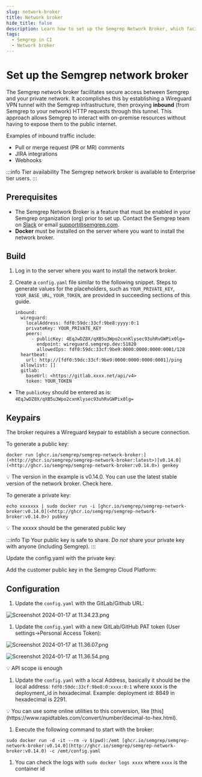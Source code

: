 ```yaml
---
slug: network-broker
title: Network broker
hide_title: false
description: Learn how to set up the Semgrep Network Broker, which facilitates secure access between Semgrep and your private network.
tags:
  - Semgrep in CI
  - Network broker
---
```


# Set up the Semgrep network broker

The Semgrep network broker facilitates secure access between Semgrep and your private network. It accomplishes this by establishing a Wireguard VPN tunnel with the Semgrep infrastructure, then proxying **inbound** (from Semgrep to your network) HTTP requests through this tunnel. This approach allows Semgrep to interact with on-premise resources without having to expose them to the public internet.

Examples of inbound traffic include:

- Pull or merge request (PR or MR) comments
- JIRA integrations
- Webhooks

:::info Tier availability
The Semgrep network broker is available to Enterprise tier users.
:::
## Prerequisites

- The Semgrep Network Broker is a feature that must be enabled in your Semgrep organization (org) prior to set up. Contact the Semgrep team on [<i class="fas fa-external-link fa-xs"></i> Slack]( https://go.semgrep.dev/slack) or email [<i class="fa-regular fa-envelope"></i> support@semgrep.com](mailto:support@semgrep.com).
- **Docker** must be installed on the server where you want to install the network broker.

## Build

1. Log in to the server where you want to install the network broker.
1. Create a `config.yaml` file similar to the following snippet. Steps to generate values for the placeholders, such as `YOUR_PRIVATE_KEY`, `YOUR_BASE_URL`, `YOUR_TOKEN`, are provided in succeeding sections of this guide.

    ```
    inbound:
      wireguard:
        localAddress: fdf0:59dc:33cf:9be8:yyyy:0:1
        privateKey: YOUR_PRIVATE_KEY
        peers:
          - publicKey: 4EqJwDZ8X/qXB5u3Wpo2cxnKlysec93uhRvGWPix0lg=
            endpoint: wireguard.semgrep.dev:51820
            allowedIps: fdf0:59dc:33cf:9be9:0000:0000:0000:0001/128
      heartbeat:
        url: http://[fdf0:59dc:33cf:9be9:0000:0000:0000:0001]/ping
      allowlist: []
      gitlab:
        baseUrl: <https://gitlab.xxxx.net/api/v4>
        token: YOUR_TOKEN
    ```

- The `publicKey` should be entered as is:
`4EqJwDZ8X/qXB5u3Wpo2cxnKlysec93uhRvGWPix0lg=`

## Keypairs

The broker requires a Wireguard keypair to establish a secure connection.

To generate a public key:

```
docker run [ghcr.io/semgrep/semgrep-network-broker:](<http://ghcr.io/semgrep/semgrep-network-broker:latest>)[v0.14.0](<http://ghcr.io/semgrep/semgrep-network-broker:v0.14.0>) genkey
```

<aside> 💡 The version in the example is v0.14.0. You can use the latest stable version of the network broker. Check here.
</aside>

To generate a private key:

```
echo xxxxxxx | sudo docker run -i [ghcr.io/semgrep/semgrep-network-broker:v0.14.0](<http://ghcr.io/semgrep/semgrep-network-broker:v0.14.0>) pubkey
```

<aside> 💡 The xxxxx should be the generated public key
</aside>

:::info Tip 
Your public key is safe to share. _Do not_ share your private key with anyone (including Semgrep).
:::

Update the config.yaml with the private key:

Add the customer public key in the Semgrep Cloud Platform:

## Configuration

1. Update the `config.yaml` with the GitLab/Github URL:

![Screenshot 2024-01-17 at 11.34.23.png](https://prod-files-secure.s3.us-west-2.amazonaws.com/aeaf09c9-e827-4fed-b6a2-cc0fcc31bc3c/88dc88a1-6a3a-446a-a159-b5a9b33a853f/Screenshot_2024-01-17_at_11.34.23.png)

1. Update the `config.yaml` with a new GitLab/GitHub PAT token (User settings→Personal Access Token):

![Screenshot 2024-01-17 at 11.36.07.png](https://prod-files-secure.s3.us-west-2.amazonaws.com/aeaf09c9-e827-4fed-b6a2-cc0fcc31bc3c/7d27eb8d-7498-4ed7-bf65-e8f0983ec057/Screenshot_2024-01-17_at_11.36.07.png)

![Screenshot 2024-01-17 at 11.36.54.png](https://prod-files-secure.s3.us-west-2.amazonaws.com/aeaf09c9-e827-4fed-b6a2-cc0fcc31bc3c/21462d0b-e7f1-462e-9834-32e33ebec82b/Screenshot_2024-01-17_at_11.36.54.png)

💡 API scope is enough

1. Update the `config.yaml` with a local Address, basically it should be the local address: `fdf0:59dc:33cf:9be8:0:xxxx:0:1` where xxxx is the deployment_id in hexadecimal. Example: deployment id: 8849 in hexadecimal is 2291. 

<aside>
💡 You can use some online utilities to this conversion, like [this](https://www.rapidtables.com/convert/number/decimal-to-hex.html).

</aside>

1. Execute the following command to start with the broker:

`sudo docker run -d -it --rm -v $(pwd):/emt [ghcr.io/semgrep/semgrep-network-broker:v0.14.0](http://ghcr.io/semgrep/semgrep-network-broker:v0.14.0) -c /emt/config.yaml`

1. You can check the logs with `sudo docker logs xxxx` where `xxxx` is the container id

